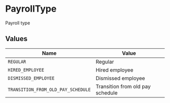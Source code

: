 # PayrollType

Payroll type


## Values

| Name                               | Value                              |
| ---------------------------------- | ---------------------------------- |
| `REGULAR`                          | Regular                            |
| `HIRED_EMPLOYEE`                   | Hired employee                     |
| `DISMISSED_EMPLOYEE`               | Dismissed employee                 |
| `TRANSITION_FROM_OLD_PAY_SCHEDULE` | Transition from old pay schedule   |